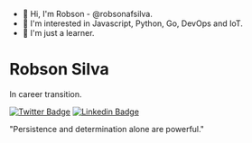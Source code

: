 - 👋 Hi, I'm Robson - @robsonafsilva.
- 👀 I'm interested in Javascript, Python, Go, DevOps and IoT.
- 🌱 I'm just a learner.


# Robson Silva 

In career transition.

[![Twitter Badge](https://img.shields.io/badge/Twitter-1DA1F2?style=for-the-badge&logo=twitter&logoColor=white)](https://twitter.com/robsonap)
[![Linkedin Badge](https://img.shields.io/badge/LinkedIn-0077B5?style=for-the-badge&logo=linkedin&logoColor=white)](https://www.linkedin.com/in/robsonafsilva)

 "Persistence and determination alone are powerful."


<!---
robsonap/robsonap is a ✨ special ✨ repository because its `README.md` (this file) appears on your GitHub profile.
You can click the Preview link to take a look at your changes.
💞️ I’m looking to collaborate on ...
- 📫 How to reach me: my [Linkedin](https://www.linkedin.com/in/robsonapsilva)
--->

